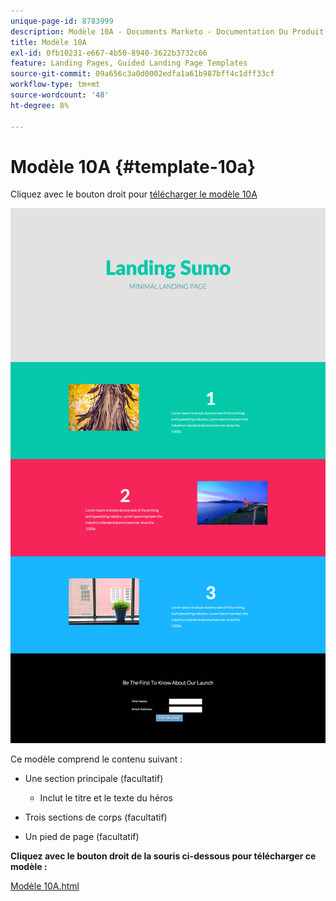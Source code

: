 ```yaml
---
unique-page-id: 8783999
description: Modèle 10A - Documents Marketo - Documentation Du Produit
title: Modèle 10A
exl-id: 0fb10231-e667-4b50-8940-3622b3732c66
feature: Landing Pages, Guided Landing Page Templates
source-git-commit: 09a656c3a0d0002edfa1a61b987bff4c1dff33cf
workflow-type: tm+mt
source-wordcount: '48'
ht-degree: 8%

---
```


# Modèle 10A {#template-10a}

Cliquez avec le bouton droit pour [télécharger le modèle 10A](https://experienceleague.adobe.com/landing/marketo/lp-templates/template-10a.html)

![](assets/image2015-7-27-10-3a44-3a49.png)

Ce modèle comprend le contenu suivant :

* Une section principale (facultatif)

   * Inclut le titre et le texte du héros

* Trois sections de corps (facultatif)
* Un pied de page (facultatif)

**Cliquez avec le bouton droit de la souris ci-dessous pour télécharger ce modèle :**

[Modèle 10A.html](https://experienceleague.adobe.com/landing/marketo/lp-templates/template-10a.html)
